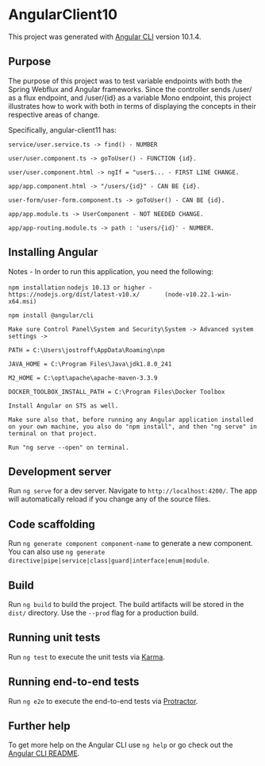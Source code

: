 # AngularClient10

This project was generated with [Angular CLI](https://github.com/angular/angular-cli) version 10.1.4.

## Purpose

The purpose of this project was to test variable endpoints with both the Spring Webflux and Angular frameworks. Since the controller sends /user/ as a flux endpoint, and /user/{id} as a variable Mono endpoint, this project illustrates how to work with both in terms of displaying the concepts in their respective areas of change.

Specifically, angular-client11 has:

	service/user.service.ts -> find() - NUMBER
  
	user/user.component.ts -> goToUser() - FUNCTION {id}.
  
	user/user.component.html -> ngIf = "user$... - FIRST LINE CHANGE.
  
	app/app.component.html -> "/users/{id}" - CAN BE {id}.
  
	user-form/user-form.component.ts -> goToUser() - CAN BE {id}.
  
	app/app.module.ts -> UserComponent - NOT NEEDED CHANGE.
  
	app/app-routing.module.ts -> path : 'users/{id}' - NUMBER.

## Installing Angular

Notes - In order to run this application, you need the following:

  `npm installation`
  `nodejs 10.13 or higher - https://nodejs.org/dist/latest-v10.x/		(node-v10.22.1-win-x64.msi)`
  
  `npm install @angular/cli`
  
  `Make sure Control Panel\System and Security\System -> Advanced system settings ->`
  
  `PATH = C:\Users\jostroff\AppData\Roaming\npm`
  
  `JAVA_HOME = C:\Program Files\Java\jdk1.8.0_241`
  
  `M2_HOME = C:\opt\apache\apache-maven-3.3.9`
  
  `DOCKER_TOOLBOX_INSTALL_PATH = C:\Program Files\Docker Toolbox`
  
  `Install Angular on STS as well.`
  
  `Make sure also that, before running any Angular application installed on your own machine, you also do "npm install", and then "ng serve" in terminal on that project.`
  
  `Run "ng serve --open" on terminal.`
  
    

## Development server

Run `ng serve` for a dev server. Navigate to `http://localhost:4200/`. The app will automatically reload if you change any of the source files.

## Code scaffolding

Run `ng generate component component-name` to generate a new component. You can also use `ng generate directive|pipe|service|class|guard|interface|enum|module`.

## Build

Run `ng build` to build the project. The build artifacts will be stored in the `dist/` directory. Use the `--prod` flag for a production build.

## Running unit tests

Run `ng test` to execute the unit tests via [Karma](https://karma-runner.github.io).

## Running end-to-end tests

Run `ng e2e` to execute the end-to-end tests via [Protractor](http://www.protractortest.org/).

## Further help

To get more help on the Angular CLI use `ng help` or go check out the [Angular CLI README](https://github.com/angular/angular-cli/blob/master/README.md).
